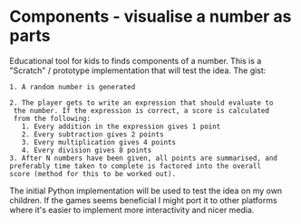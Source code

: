 # Components - visualise a number as parts

Educational tool for kids to finds components of a number. This is a
"Scratch" / prototype implementation that will test the idea. The
gist:

    1. A random number is generated

    2. The player gets to write an expression that should evaluate to
     the number. If the expression is correct, a score is calculated
     from the following:
       1. Every addition in the expression gives 1 point
       2. Every subtraction gives 2 points
       3. Every multiplication gives 4 points
       4. Every division gives 8 points
    3. After N numbers have been given, all points are summarised, and
    preferably time taken to complete is factored into the overall
    score (method for this to be worked out).

The initial Python implementation will be used to test the idea on my
own children. If the games seems beneficial I might port it to other
platforms where it's easier to implement more interactivity and nicer
media.

